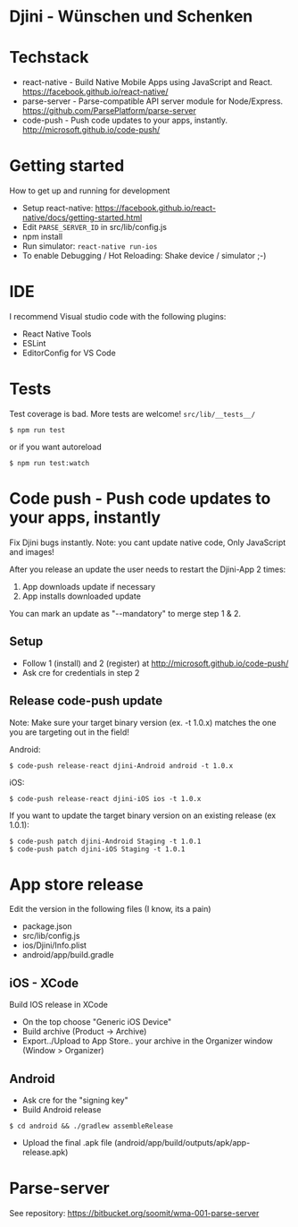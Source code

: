 # Djini - Wünschen und Schenken
# Techstack
 - react-native - Build Native Mobile Apps using JavaScript and React. https://facebook.github.io/react-native/
 - parse-server - Parse-compatible API server module for Node/Express. https://github.com/ParsePlatform/parse-server
 - code-push - Push code updates to your apps, instantly. http://microsoft.github.io/code-push/
 

# Getting started
How to get up and running for development

- Setup react-native: https://facebook.github.io/react-native/docs/getting-started.html
- Edit `PARSE_SERVER_ID` in src/lib/config.js
- npm install
- Run simulator: `react-native run-ios` 
- To enable Debugging / Hot Reloading: Shake device / simulator ;-)

# IDE
I recommend Visual studio code with the following plugins:
 - React Native Tools
 - ESLint
 - EditorConfig for VS Code
 
# Tests
Test coverage is bad. More tests are welcome! `src/lib/__tests__/`
```
$ npm run test 
```
or if you want autoreload
```
$ npm run test:watch
```

# Code push - Push code updates to your apps, instantly
Fix Djini bugs instantly. Note: you cant update native code, Only JavaScript and images!

After you release an update the user needs to restart the Djini-App 2 times:
 1. App downloads update if necessary
 2. App installs downloaded update

You can mark an update as "--mandatory" to merge step 1 & 2.

## Setup
- Follow 1 (install) and 2 (register) at http://microsoft.github.io/code-push/
- Ask cre for credentials in step 2

## Release code-push update
 
Note: Make sure your target binary version (ex. -t 1.0.x) matches the one you are targeting out in the field!

Android:
```
$ code-push release-react djini-Android android -t 1.0.x
```

iOS:
```
$ code-push release-react djini-iOS ios -t 1.0.x
```

If you want to update the target binary version on an existing release (ex 1.0.1):
```
$ code-push patch djini-Android Staging -t 1.0.1
$ code-push patch djini-iOS Staging -t 1.0.1
```

# App store release

Edit the version in the following files (I know, its a pain)

 - package.json
 - src/lib/config.js
 - ios/Djini/Info.plist
 - android/app/build.gradle
 
## iOS - XCode

Build IOS release in XCode

 - On the top choose "Generic iOS Device"
 - Build archive (Product -> Archive)
 - Export../Upload to App Store.. your archive in the Organizer window (Window > Organizer)
 
## Android
 - Ask cre for the "signing key"
 - Build Android release
```
$ cd android && ./gradlew assembleRelease
```
 - Upload the final .apk file (android/app/build/outputs/apk/app-release.apk)

# Parse-server
See repository: https://bitbucket.org/soomit/wma-001-parse-server
